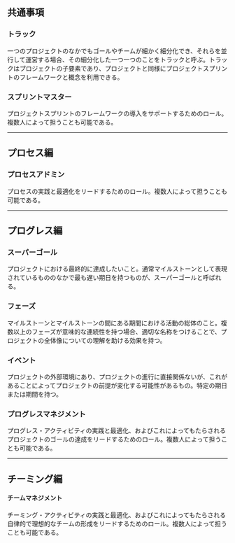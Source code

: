 <!-- # プロジェクトスプリント プラグイン

このドキュメントは、プロジェクトスプリントの導入と運用にあたり有用である概念や用語を定義している。ここで記載されている概念や用語を利用するかはチームに委ねられているため、採用しなかったり、別の用語を使ったりしても構わない。

---
-->
## 共通事項

### トラック
一つのプロジェクトのなかでもゴールやチームが細かく細分化でき、それらを並行して運営する場合、その細分化した一つ一つのことをトラックと呼ぶ。トラックはプロジェクトの子要素であり、プロジェクトと同様にプロジェクトスプリントのフレームワークと概念を利用できる。

### スプリントマスター
プロジェクトスプリントのフレームワークの導入をサポートするためのロール。複数人によって担うことも可能である。

---
## プロセス編
### プロセスアドミン
プロセスの実践と最適化をリードするためのロール。複数人によって担うことも可能である。

---
## プログレス編
### スーパーゴール
プロジェクトにおける最終的に達成したいこと。通常マイルストーンとして表現されているもののなかで最も遅い期日を持つものが、スーパーゴールと呼ばれる。

### フェーズ
マイルストーンとマイルストーンの間にある期間における活動の総体のこと。複数以上のフェーズが意味的な連続性を持つ場合、適切な名称をつけることで、プロジェクトの全体像についての理解を助ける効果を持つ。

### イベント
プロジェクトの外部環境にあり、プロジェクトの進行に直接関係ないが、これがあることによってプロジェクトの前提が変化する可能性があるもの。特定の期日または期間を持つ。

### プログレスマネジメント
プログレス・アクティビティの実践と最適化、およびこれによってもたらされるプロジェクトのゴールの達成をリードするためのロール。複数人によって担うことも可能である。

---
## チーミング編
#### チームマネジメント
チーミング・アクティビティの実践と最適化、およびこれによってもたらされる自律的で理想的なチームの形成をリードするためのロール。複数人によって担うことも可能である。
